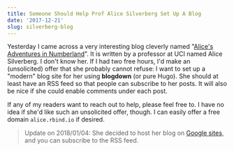 ```yaml
---
title: Someone Should Help Prof Alice Silverberg Set Up A Blog
date: '2017-12-21'
slug: silverberg-blog
---
```


Yesterday I came across a very interesting blog cleverly named "[Alice's Adventures in Numberland](https://www.math.uci.edu/~asilverb/Adventures.html)". It is written by a professor at UCI named Alice Silverberg. I don't know her. If I had two free hours, I'd make an (unsolicited) offer that she probably cannot refuse: I want to set up a "modern" blog site for her using **blogdown** (or pure Hugo). She should at least have an RSS feed so that people can subscribe to her posts. It will also be nice if she could enable comments under each post.

If any of my readers want to reach out to help, please feel free to. I have no idea if she'd like such an unsolicited offer, though. I can easily offer a free domain `alice.rbind.io` if desired.

> Update on 2018/01/04: She decided to host her blog on [Google sites](https://sites.google.com/site/numberlandadventures/), and you can subscribe to the RSS feed.
